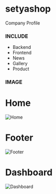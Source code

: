# setyashop
 Company Profile

### INCLUDE ###
- Backend
- Frontend
- News
- Gallery
- Product


### IMAGE ###

# Home #
![Home](https://lh3.googleusercontent.com/c-_TUM3dnJGvdlTN_KCobqNqjQ61VW_U-xnCjlaYLkGb0VaEnkTocIDG-Z3qtrk0jqDdjt336WlpaImGpJNBohh6WN7WEsrOctp3wyl_6yaChUKLzTXRksvsl3YSvzkBC18SI41TrL1B2jeqYjkC7_sB6OyNnjdoOQ9ga6DZI-uXKlcBi460LZFbLjdZb3n8ZhWukZvVuqjMEHHtY551nB-lnzA6wWD5smUTdV3Gyzd5X_mu8afZHLpMqtJJB9NwA8fel3ZGeXHElshk7Vn-dQj6p3x0r-qbbnmhKiTC95jueoElAQ1r9b6nM9DN0Fz0qr2vBagI9jjk3uAsSSGc-68CvHbeVOjaw22OJRwr54bi2z2wfPdwfIwUo7rUq8LgqTxIgfUYaIXLavga5Cy3VPHBZYFD3DmMA586p2Pt2qg9yf4lfCEP8ZO8cpHPpIdPFdkxpLjDULqzw88twDPU5UZUJ5jawrbaRZH_gOULxKL6nR-mBtyV6ltu0rppu2TbwpmsJL3yWuOS0-_BwE09Pqqlf0txbp2XcQpuDxkIRlDjamBuex0TeYAPi89jR_1Fhfrdgy6BIIKcKpIHrIWUHlRcIXG5bbypZUCsTptRO9yuqr_Fj16RxAK4L0QppBHqNwRK1FqY3Hq743SeHy5GMyOqS-_0Wa19vmfUfeCi-Tg5ZaQg3_Bs-kqaq1u43A=w948-h510-no?authuser=0)

# Footer #
![Footer](https://lh3.googleusercontent.com/5Uun6tyUU0M5xEJ8cmnnVhZFQTBz-D1EnWuOvdcQk50E0P5MPt-cCrNBsKaecYlK-uuF8kH5xa1uxvFMfxu39RHcbq8-X7dvMll6cngJylad0BoUhaqwTuGZ2Wvew7Ai7rgt4zDpoylMKppH6B1i3BRURC5gQZmONvhQ5iJBLVKX6Gh_5bXXL-cR5fYUjah42avX04_OPXSZQjnDRKng8-a4Fq-MNMXNluYrSId68TJ1_tPsBGFL3u5pUTA7In1ZyoRTeL3SyNubDAWwt9kN5G8yNgBIKZ3fvQ8v5sj402_7DAvz3ONpY83cONa-icP3iaf9gzHkxY2R9Phn2rQUdvM7Fj7DHY3SIcT6WdN1CPQG4O-5dJjdRM73KDFyyk8z9LBqG52OfjPDLZTqNkV1HKQVLIiOxoxNTnH1fiYqGmVmC1oBZzj3MdgkaKRoPt6DNHCJXSVTVJbelB2-XB1oBbcRIhDDLa7n9Q_yKJuLeU7V9M89LFpv9jlsrqG8ttBmBF9DMCuaEcLgPoEnw-ek5yP823gKvs4_oUqeRa9GLrub_-XQmfKampWuojdS15eFZ9vDiJPPiftw0FvjOLs3HEPd4ZHroDO2UFOA7iwVqp8PkEDqiX514d5UIu_MVdkIeUI3cfqmu99L6xowGvijbuCd0CYy3AoYJLU1p29xpb8EQYp5CtGajw6LC1KKbA=w934-h492-no?authuser=0)

# Dashboard #
![Dashboard](https://lh3.googleusercontent.com/ts_np-1N90szwwl6iuhP_Cb5MBiJgIEBlCGIafrOQXOZxzaip3vkilBMrUGo_BoIFRspXpHfHI_fxYO0cv2v9Mu-Z2TGJzYMnVeVaesR86MGOY4t8vUCMhJBnq5XRfLYtbGRxP9oHINMv1H5J4yuMjcGzNdnBRZK1rrKaetD6ePF1X2fQ53YVgojJx8Nwu7HsiBaM9oxpM_4G7bJ0PCLtEBLL0958iPyTlIouNPfMskSwxNpM6Ym3Re3cQcYglS4Q9Rz-oCQecDjSffqnCsUe2Nqo0DLE_T8jofKgnLfEHNGErCfyRjr72WBCCuY0lTwLVkgirpHFMGuCuDB9jjKGvBm-LJaaRBDPLZedbvOgtKzmSKdLli6ahcOy_iO2o20Fg12MhVpTZ35OoWiV0aDPJ7a3l55G-W5Kq6pUesCOZL44WrU4jr8At909K0I91XCZntWr83kxxPjd_6mFbmQ3rDa1DScc3RRMxryGu9kx968DaFZvmCKDgSiv_Kje7aa0Qzmdq1alt0RE3GTmponK8p3q1Y6_lCohg0ZD-47e00AbvSnyI_Jjay52SViP4warowOJQfFh5NVCr8oYIvgy6Pwd7esdzQF0KMbJ361JVDyVOfE7nOIOa86ZI1vYXSLSL1jLQlT0WsYiLtPjzhRnphgX_l-zFEhfNnkPvzaylRKFe8hOA84Denx-9cUFQ=w1339-h571-no?authuser=0)
